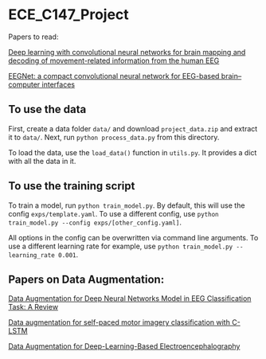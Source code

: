 # ECE_C147_Project

Papers to read:

[Deep learning with convolutional neural networks for brain mapping and decoding of movement-related information from the human EEG](https://arxiv.org/pdf/1703.05051.pdf)

[EEGNet: a compact convolutional neural network for EEG-based brain–computer interfaces](https://arxiv.org/pdf/1611.08024.pdf)

## To use the data

First, create a data folder `data/` and download `project_data.zip` and extract it to `data/`.  Next, run `python process_data.py` from this directory.

To load the data, use the `load_data()` function in `utils.py`.  It provides a dict with all the data in it.


## To use the training script

To train a model, run `python train_model.py`.  By default, this will use the config `exps/template.yaml`.  To use a different config, use `python train_model.py --config exps/[other_config.yaml]`.  

All options in the config can be overwritten via command line arguments.  To use a different learning rate for example, use
`python train_model.py --learning_rate 0.001`.

## Papers on Data Augmentation:

[Data Augmentation for Deep Neural Networks Model in EEG Classification Task: A Review](https://www.frontiersin.org/articles/10.3389/fnhum.2021.765525/full)

[Data augmentation for self-paced motor imagery classification with C-LSTM](https://iopscience.iop.org/article/10.1088/1741-2552/ab57c0)

[Data Augmentation for Deep-Learning-Based Electroencephalography](https://authors.library.caltech.edu/104903/1/DataAugmentationForDeepLearningBasedEeg.pdf)

